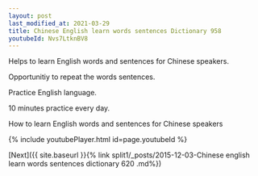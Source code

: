 ```yaml
---
layout: post
last_modified_at: 2021-03-29
title: Chinese English learn words sentences Dictionary 958 
youtubeId: Nvs7LtknBV8
---
```

 
 
Helps to learn English words and sentences for Chinese speakers.

Opportunitiy to repeat the words sentences. 

Practice English language. 
 
10 minutes practice every day. 
 
How to learn English words and sentences for Chinese speakers 
 
{% include youtubePlayer.html id=page.youtubeId %}
 
 
[Next]({{ site.baseurl }}{% link  split1/_posts/2015-12-03-Chinese english learn words sentences dictionary 620 .md%})
 

